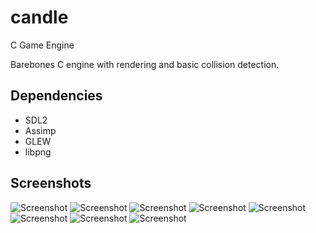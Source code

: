 # candle
C Game Engine

Barebones C engine with rendering and basic collision detection.

## Dependencies
* SDL2
* Assimp
* GLEW
* libpng

## Screenshots
![Screenshot](https://i.imgur.com/E2Qxp4Q.png)
![Screenshot](https://i.imgur.com/X8JEI8x.png)
![Screenshot](https://i.imgur.com/UfvwsHN.png)
![Screenshot](https://i.imgur.com/jF5aFB7.png)
![Screenshot](https://i.imgur.com/OEQ3a6q.png)
![Screenshot](https://i.imgur.com/vcQJOib.png)
![Screenshot](https://i.imgur.com/TphwzIF.png)
![Screenshot](https://i.imgur.com/VFJsegd.png)
